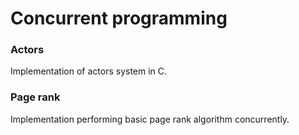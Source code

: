 # Concurrent programming

### Actors
Implementation of actors system in C.

### Page rank
Implementation performing basic page rank algorithm concurrently.
